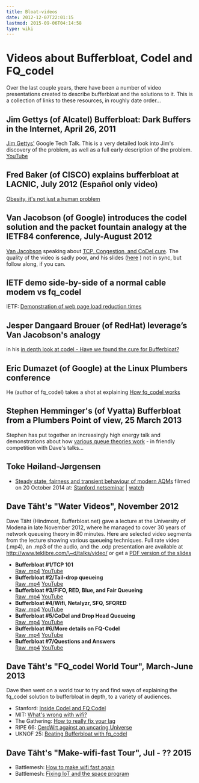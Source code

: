 ```yaml
---
title: Bloat-videos
date: 2012-12-07T22:01:15
lastmod: 2015-09-06T04:14:58
type: wiki
---
```

Videos about Bufferbloat, Codel and FQ\_codel
=============================================

Over the last couple years, there have been a number of video
presentations created to describe bufferbloat and the solutions to it.
This is a collection of links to these resources, in roughly date
order...

Jim Gettys (of Alcatel) Bufferbloat: Dark Buffers in the Internet, April 26, 2011
---------------------------------------------------------------------------------

[Jim Gettys'](http://en.wikipedia.org/wiki/Jim_Gettys) Google Tech Talk.
This is a very detailed look into Jim's discovery of the problem, as
well as a full early description of the problem.
[YouTube](http://www.youtube.com/watch?v=qbIozKVz73g)

Fred Baker (of CISCO) explains bufferbloat at LACNIC, July 2012 (Español only video)
------------------------------------------------------------------------------------

[Obesity, it's not just a human
problem](http://www.youtube.com/watch?v=uQ9ziQg_1zU)

Van Jacobson (of Google) introduces the codel solution and the packet fountain analogy at the IETF84 conference, July-August 2012
---------------------------------------------------------------------------------------------------------------------------------

[Van
Jacobson](http://www.wired.com/wiredenterprise/2012/05/van-jacobson/)
speaking about [TCP, Congestion, and CoDel
cure](https://archive.org/details/video1_20191129). 
The quality of the video is sadly poor, and his slides
([here](https://www.ietf.org/proceedings/84/slides/slides-84-tsvarea-4.pdf)
) not in sync, but follow along, if you can.

IETF demo side-by-side of a normal cable modem vs fq\_codel
-----------------------------------------------------------

IETF: [Demonstration of web page load reduction
times](http://www.circleid.com/posts/20130418_bufferbloat_demo_see_how_much_faster_internet_access_can_be/)

Jesper Dangaard Brouer (of RedHat) leverage’s Van Jacobson's analogy
--------------------------------------------------------------------

in his [in depth look at codel - Have we found the cure for
Bufferbloat?](http://www.circleid.com/posts/20130506_video_have_we_found_the_cure_for_bufferbloat/)

Eric Dumazet (of Google) at the Linux Plumbers conference
---------------------------------------------------------

He (author of fq\_codel) takes a shot at explaining [How fq\_codel
works](http://linuxplumbers.ubicast.tv/videos/codel-and-fq_codel-fighting-the-delays/)

Stephen Hemminger's (of Vyatta) Bufferbloat from a Plumbers Point of view, 25 March 2013
----------------------------------------------------------------------------------------

Stephen has put together an increasingly high energy talk and
demonstrations about how [various queue theories
work](http://www.youtube.com/watch?v=y5KPryOHwk8) - in friendly
competition with Dave's talks...

Toke Høiland-Jørgensen
----------------------

-   [Steady state, fairness and transient behaviour of modern
    AQMs](http://netseminar.stanford.edu/seminars/10_30_14.pdf)
    filmed on 20 October 2014 at: [Stanford netseminar](http://netseminar.stanford.edu/2014-index.html) | 
    [watch](https://www.youtube.com/watch?v=kePhqfKA3SM)

Dave T&auml;ht's "Water Videos", November 2012
----------------------------------------------

Dave T&auml;ht (Hindmost, Bufferbloat.net) gave a lecture at the
University of Modena in late November 2012, where he managed to cover 30
years of network queueing theory in 80 minutes. Here are selected video
segments from the lecture showing various queueing techniques. Full rate
video (.mp4), an .mp3 of the audio, and the .odp presentation are
available at http://www.teklibre.com/\~d/talks/video/ or get a [PDF
version of the
slides](http://www.bufferbloat.net/attachments/download/147/Not_every_packet_is_sacred-Fixing_Bufferbloat_Codel_Fq_Codel.pdf)

-   **Bufferbloat \#1/TCP 101**\
    [Raw
    .mp4](http://www.teklibre.com/~d/talks/video/20121128_143953.mp4)
    [YouTube](http://www.youtube.com/watch?v=KD5TwLQnq_8)
-   **Bufferbloat \#2/Tail-drop queueing**\
    [Raw
    .mp4](http://www.teklibre.com/~d/talks/video/20121128_144744.mp4)
    [YouTube](http://www.youtube.com/watch?v=PgFcqRMDqlk)
-   **Bufferbloat \#3/FIFO, RED, Blue, and Fair Queueing**\
    [Raw
    .mp4](http://www.teklibre.com/~d/talks/video/20121128_150143.mp4)
    [YouTube](http://www.youtube.com/watch?v=Y9xJbwb28Zc)
-   **Bufferbloat \#4/Wifi, Netalyzr, SFQ, SFQRED**\
    [Raw
    .mp4](http://www.teklibre.com/~d/talks/video/20121128_151516.mp4)
    [YouTube](http://www.youtube.com/watch?v=ol_BcKA9Ohg)
-   **Bufferbloat \#5/CoDel and Drop Head Queueing**\
    [Raw
    .mp4](http://www.teklibre.com/~d/talks/video/20121128_152757.mp4)
    [YouTube](http://www.youtube.com/watch?v=R8Esi0zjNdE)
-   **Bufferbloat \#6/More details on FQ-Codel**\
    [Raw
    .mp4](http://www.teklibre.com/~d/talks/video/20121128_153327.mp4)
    [YouTube](http://www.youtube.com/watch?v=bi-jumVNVGk)
-   **Bufferbloat \#7/Questions and Answers**\
    [Raw
    .mp4](http://www.teklibre.com/~d/talks/video/20121128_154620.mp4)
    [YouTube](http://www.youtube.com/watch?v=JFH5fGNzBJU)

Dave T&auml;ht's "FQ\_codel World Tour", March-June 2013
--------------------------------------------------------

Dave then went on a world tour to try and find ways of explaining the
fq\_codel solution to bufferbloat in depth, to a variety of audiences.

-   Stanford: [Inside Codel and FQ
    Codel](http://netseminar.stanford.edu/)
-   MIT: [What's wrong with
    wifi?](http://www.youtube.com/watch?v=Wksh2DPHCDI&feature=youtu.be)
-   The Gathering: [How to really fix your
    lag](http://technet.gathering.org/2013/03/31/tg13-preso/)
-   RIPE 66: [CeroWrt against an uncaring
    Universe](https://ripe66.ripe.net/archives/video/1200/)
-   UKNOF 25: [Beating Bufferbloat with
    fq\_codel](http://www.youtube.com/watch?v=quAaZKBHvs8)

Dave T&auml;ht's "Make-wifi-fast Tour", Jul - ?? 2015
-----------------------------------------------------

-   Battlemesh: [How to make wifi fast
    again](https://www.youtube.com/watch?v=-vWrFCZXOWk)
-   Battlemesh: [Fixing IoT and the space
    program](https://www.youtube.com/watch?v=QWdL2Wu7M-8)

